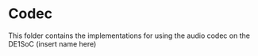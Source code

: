 # Codec
This folder contains the implementations for using the audio codec on the DE1SoC (insert name here)
